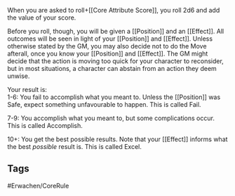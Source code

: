 When you are asked to roll+[[Core Attribute Score]], you roll 2d6 and add the value of your score.

Before you roll, though, you will be given a [[Position]] and an [[Effect]]. All outcomes will be seen in light of your [[Position]] and [[Effect]]. Unless otherwise stated by the GM, you may also decide not to do the Move afterall, once you know your [[Position]] and [[Effect]]. The GM might decide that the action is moving too quick for your character to reconsider, but in most situations, a character can abstain from an action they deem unwise.

Your result is:  
1-6: You fail to accomplish what you meant to. Unless the [[Position]] was Safe, expect something unfavourable to happen. This is called Fail.

7-9: You accomplish what you meant to, but some complications occur. This is called Accomplish.

10+: You get the best possible results. Note that your [[Effect]] informs what the best _possible_ result is. This is called Excel.

## Tags
#Erwachen/CoreRule 